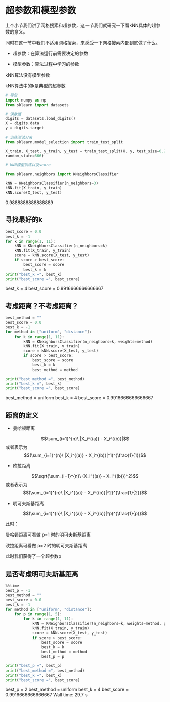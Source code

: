 # 超参数和模型参数

上个小节我们讲了网格搜索和超参数，这一节我们就研究一下看kNN具体的超参数的意义。

同时在这一节中我们不适用网格搜索，来感受一下网格搜索内部到底做了什么。

- 超参数：在算法运行前需要决定的参数

- 模型参数：算法过程中学习的参数

kNN算法没有模型参数

kNN算法中的k是典型的超参数

```python
# 导包
import numpy as np
from sklearn import datasets

# 读数据
digits = datasets.load_digits()
X = digits.data
y = digits.target

# 训练测试分离
from sklearn.model_selection import train_test_split

X_train, X_test, y_train, y_test = train_test_split(X, y, test_size=0.2,
random_state=666)

# kNN模型训练以及score

from sklearn.neighbors import KNeighborsClassifier

kNN = KNeighborsClassifier(n_neighbors=3)
kNN.fit(X_train, y_train)
kNN.score(X_test, y_test)
```

0.9888888888888889

## 寻找最好的k

```python
best_score = 0.0
best_k = -1
for k in range(1, 11):
    kNN = KNeighborsClassifier(n_neighbors=k)
    kNN.fit(X_train, y_train)
    score = kNN.score(X_test, y_test)
    if score > best_score:
        best_score = score
        best_k = k
print("best_k =", best_k)
print("best_score =", best_score)
```

best_k = 4
best_score = 0.9916666666666667

## 考虑距离？不考虑距离？

```python
best_method = ""
best_score = 0.0
best_k = -1
for method in ["uniform", "distance"]:
    for k in range(1, 11):
        kNN = KNeighborsClassifier(n_neighbors=k, weights=method)
        kNN.fit(X_train, y_train)
        score = kNN.score(X_test, y_test)
        if score > best_score:
            best_score = score
            best_k = k
            best_method = method

print("best_method =", best_method)
print("best_k =", best_k)
print("best_score =", best_score)
```

best_method = uniform
best_k = 4
best_score = 0.9916666666666667

## 距离的定义

- 曼哈顿距离

$$\sum_{i=1}^{n}\ |X_i^{(a)} - X_i^{(b)}|$$
或者表示为
$$(\sum_{i=1}^{n}\ |X_i^{(a)} - X_i^{(b)}|^1)^{\frac{1}{1}}$$

- 欧拉距离

$$\sqrt{\sum_{i=1}^{n}\ (X_i^{(a)} - X_i^{(b)})^2}$$
或者表示为
$$(\sum_{i=1}^{n}\ |X_i^{(a)} - X_i^{(b)}|^2)^{\frac{1}{2}}$$

- 明可夫斯基距离

$$(\sum_{i=1}^{n}\ |X_i^{(a)} - X_i^{(b)}|^p)^{\frac{1}{p}}$$

此时：

曼哈顿距离可看做 p=1 时的明可夫斯基距离

欧拉距离可看做 p=2 时的明可夫斯基距离

此时我们获得了一个超参数p

## 是否考虑明可夫斯基距离

```python
%%time
best_p = -1
best_method = ""
best_score = 0.0
best_k = -1
for method in ["uniform", "distance"]:
    for p in range(1, 5):
        for k in range(1, 11):
            kNN = KNeighborsClassifier(n_neighbors=k, weights=method, p=p)
            kNN.fit(X_train, y_train)
            score = kNN.score(X_test, y_test)
            if score > best_score:
                best_score = score
                best_k = k
                best_method = method
                best_p = p

print("best_p =", best_p)
print("best_method =", best_method)
print("best_k =", best_k)
print("best_score =", best_score)
```

best_p = 2
best_method = uniform
best_k = 4
best_score = 0.9916666666666667
Wall time: 29.7 s
